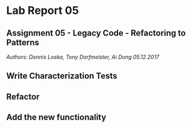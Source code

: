 # Lab Report 05
## Assignment 05 - Legacy Code - Refactoring to Patterns
_Authors: Dennis Loska, Tony Dorfmeister, Ai Dong 05.12.2017_

## Write Characterization Tests

## Refactor

## Add the new functionality

